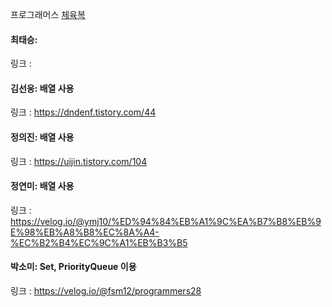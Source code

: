 프로그래머스 [체육복](https://school.programmers.co.kr/learn/courses/30/lessons/42862)<br>

#### 최태승: 
링크 : 

#### 김선웅: 배열 사용
링크 : https://dndenf.tistory.com/44

#### 정의진: 배열 사용
링크 : https://uijin.tistory.com/104

#### 정연미: 배열 사용
링크 : https://velog.io/@ymj10/%ED%94%84%EB%A1%9C%EA%B7%B8%EB%9E%98%EB%A8%B8%EC%8A%A4-%EC%B2%B4%EC%9C%A1%EB%B3%B5

#### 박소미: Set, PriorityQueue 이용
링크 : https://velog.io/@fsm12/programmers28
